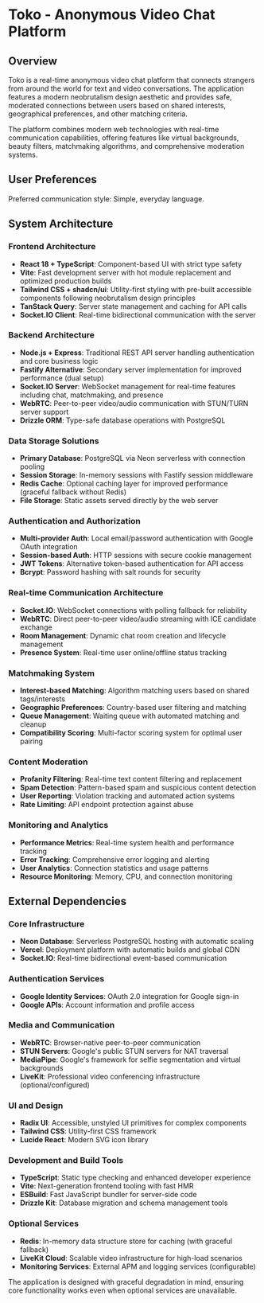 # Toko - Anonymous Video Chat Platform

## Overview

Toko is a real-time anonymous video chat platform that connects strangers from around the world for text and video conversations. The application features a modern neobrutalism design aesthetic and provides safe, moderated connections between users based on shared interests, geographical preferences, and other matching criteria.

The platform combines modern web technologies with real-time communication capabilities, offering features like virtual backgrounds, beauty filters, matchmaking algorithms, and comprehensive moderation systems.

## User Preferences

Preferred communication style: Simple, everyday language.

## System Architecture

### Frontend Architecture
- **React 18 + TypeScript**: Component-based UI with strict type safety
- **Vite**: Fast development server with hot module replacement and optimized production builds
- **Tailwind CSS + shadcn/ui**: Utility-first styling with pre-built accessible components following neobrutalism design principles
- **TanStack Query**: Server state management and caching for API calls
- **Socket.IO Client**: Real-time bidirectional communication with the server

### Backend Architecture
- **Node.js + Express**: Traditional REST API server handling authentication and core business logic
- **Fastify Alternative**: Secondary server implementation for improved performance (dual setup)
- **Socket.IO Server**: WebSocket management for real-time features including chat, matchmaking, and presence
- **WebRTC**: Peer-to-peer video/audio communication with STUN/TURN server support
- **Drizzle ORM**: Type-safe database operations with PostgreSQL

### Data Storage Solutions
- **Primary Database**: PostgreSQL via Neon serverless with connection pooling
- **Session Storage**: In-memory sessions with Fastify session middleware
- **Redis Cache**: Optional caching layer for improved performance (graceful fallback without Redis)
- **File Storage**: Static assets served directly by the web server

### Authentication and Authorization
- **Multi-provider Auth**: Local email/password authentication with Google OAuth integration
- **Session-based Auth**: HTTP sessions with secure cookie management
- **JWT Tokens**: Alternative token-based authentication for API access
- **Bcrypt**: Password hashing with salt rounds for security

### Real-time Communication Architecture
- **Socket.IO**: WebSocket connections with polling fallback for reliability
- **WebRTC**: Direct peer-to-peer video/audio streaming with ICE candidate exchange
- **Room Management**: Dynamic chat room creation and lifecycle management
- **Presence System**: Real-time user online/offline status tracking

### Matchmaking System
- **Interest-based Matching**: Algorithm matching users based on shared tags/interests
- **Geographic Preferences**: Country-based user filtering and matching
- **Queue Management**: Waiting queue with automated matching and cleanup
- **Compatibility Scoring**: Multi-factor scoring system for optimal user pairing

### Content Moderation
- **Profanity Filtering**: Real-time text content filtering and replacement
- **Spam Detection**: Pattern-based spam and suspicious content detection
- **User Reporting**: Violation tracking and automated action systems
- **Rate Limiting**: API endpoint protection against abuse

### Monitoring and Analytics
- **Performance Metrics**: Real-time system health and performance tracking
- **Error Tracking**: Comprehensive error logging and alerting
- **User Analytics**: Connection statistics and usage patterns
- **Resource Monitoring**: Memory, CPU, and connection monitoring

## External Dependencies

### Core Infrastructure
- **Neon Database**: Serverless PostgreSQL hosting with automatic scaling
- **Vercel**: Deployment platform with automatic builds and global CDN
- **Socket.IO**: Real-time bidirectional event-based communication

### Authentication Services
- **Google Identity Services**: OAuth 2.0 integration for Google sign-in
- **Google APIs**: Account information and profile access

### Media and Communication
- **WebRTC**: Browser-native peer-to-peer communication
- **STUN Servers**: Google's public STUN servers for NAT traversal
- **MediaPipe**: Google's framework for selfie segmentation and virtual backgrounds
- **LiveKit**: Professional video conferencing infrastructure (optional/configured)

### UI and Design
- **Radix UI**: Accessible, unstyled UI primitives for complex components
- **Tailwind CSS**: Utility-first CSS framework
- **Lucide React**: Modern SVG icon library

### Development and Build Tools
- **TypeScript**: Static type checking and enhanced developer experience
- **Vite**: Next-generation frontend tooling with fast HMR
- **ESBuild**: Fast JavaScript bundler for server-side code
- **Drizzle Kit**: Database migration and schema management tools

### Optional Services
- **Redis**: In-memory data structure store for caching (with graceful fallback)
- **LiveKit Cloud**: Scalable video infrastructure for high-load scenarios
- **Monitoring Services**: External APM and logging services (configurable)

The application is designed with graceful degradation in mind, ensuring core functionality works even when optional services are unavailable.